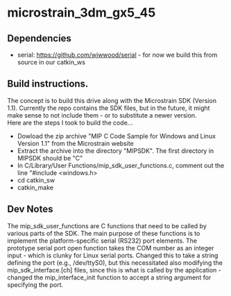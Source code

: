 # microstrain_3dm_gx5_45

## Dependencies

 * serial: https://github.com/wjwwood/serial  - for now we build this from source in our catkin_ws
 
## Build instructions.  

The concept is to build this drive along with the Microstrain SDK (Version 1.1).  Currently the repo contains the SDK files,
but in the future, it might make sense to not include them - or to substitute a newer version.  
Here are the steps I took to build the code...

 * Dowload the zip archive "MIP C Code Sample for Windows and Linux Version 1.1" from the Microstrain website
 * Extract the archive into the directory "MIPSDK".  The first directory in MIPSDK should be "C"
 * In C/Library/User Functions/mip_sdk_user_functions.c, comment out the line "#include <windows.h>
 * cd catkin_sw
 * catkin_make
 
 ## Dev Notes
 
 The mip_sdk_user_functions are C functions that need to be called by various parts of the SDK.  The main purpose of these functions is to implement the platform-specific serial (RS232) port elements.  The prototype serial port open function takes the COM number as an integer input - which is clunky for Linux serial ports.  Changed this to take a string defining the port (e.g., /dev/ttyS0), but this necessitated also modifying the mip_sdk_interface.[ch] files, since this is what is called by the application - changed the mip_interface_init function to accept a string argument for specifying the port.
 

